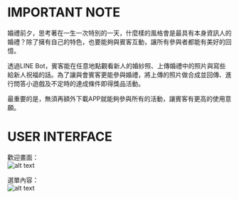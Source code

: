 # IMPORTANT NOTE
婚禮前夕，思考著在一生一次特別的一天，什麼樣的風格會是最具有本身資訊人的婚禮？除了擁有自己的特色，也要能夠與賓客互動，讓所有參與者都能有美好的回憶。  
  
透過LINE Bot，賓客能在任意地點觀看新人的婚紗照、上傳婚禮中的照片與寫些給新人祝福的話。為了讓與會賓客更能參與婚禮，將上傳的照片做合成並回傳、進行問答小遊戲及不定時的達成條件即得獎品活動。  

最重要的是，無須再額外下載APP就能夠參與所有的活動，讓賓客有更高的使用意願。


# USER INTERFACE
歡迎畫面：  
![alt text](https://i.imgur.com/kaZVxjW.png)

選單內容：  
![alt text](https://i.imgur.com/peF0nRc.jpg)
